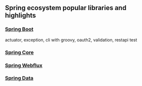 ## Spring ecosystem popular libraries and highlights
### [Spring Boot](https://github.com/thuhuongtran/bi-spring-eco/tree/master/boot)
actuator, exception, cli with groovy, oauth2, validation, restapi test
### [Spring Core](https://github.com/thuhuongtran/bi-spring-eco/tree/master/core)
### [Spring Webflux](https://github.com/thuhuongtran/bi-spring-eco/tree/master/webflux)
### [Spring Data](https://github.com/thuhuongtran/bi-spring-eco/tree/master/data)